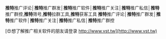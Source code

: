 **推特**推广评论│**推特**推广群发│**推特**推广软件│**推特**推广关注│**推特**推广私信│**推特**推广群控,**推特**筛号,**推特**拉群工具,**推特**获客工具
**推特**推广评论│**推特**推广群发│**推特**推广软件│**推特**推广关注│**推特**推广私信│**推特**推广群控

[😍想了解推广相关软件的朋友请登录 http://www.vst.tw](http://www.vst.tw)




